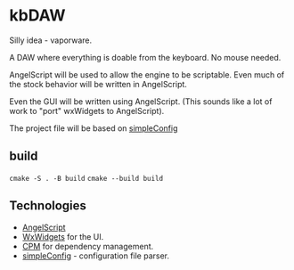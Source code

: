 # kbDAW

Silly idea - vaporware.

A DAW where everything is doable from the keyboard. No mouse needed.

AngelScript will be used to allow the engine to be scriptable. Even
much of the stock behavior will be written in AngelScript.

Even the GUI will be written using AngelScript. (This sounds like a lot of
work to "port" wxWidgets to AngelScript).

The project file will be based on [simpleConfig](https://github.com/mhhollomon/simpleConfig)

## build
`cmake -S . -B build`
`cmake --build build`

## Technologies

- [AngelScript](https://www.angelcode.com/angelscript/)
- [WxWidgets](https://wxwidgets.org/) for the UI.
- [CPM](https://github.com/cpm-cmake/CPM.cmake/) for dependency management.
- [simpleConfig](https://github.com/mhhollomon/simpleConfig) - configuration file parser.
